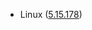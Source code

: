 - Linux ([5.15.178](https://git.kernel.org/pub/scm/linux/kernel/git/stable/linux.git/tag/?h=v5.15.178))
